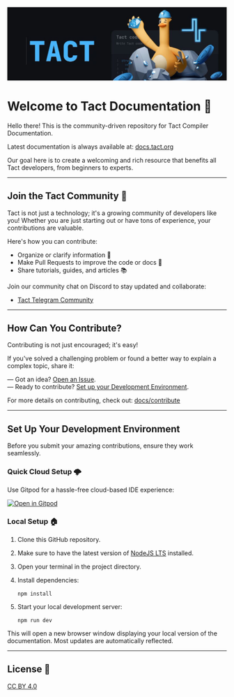 
<img src="public/banner.jpeg">


# Welcome to Tact Documentation 🌈

Hello there! This is the community-driven repository for Tact Compiler Documentation.

Latest documentation is always available at: [docs.tact.org](https://docs.tact.org)

Our goal here is to create a welcoming and rich resource that benefits all Tact developers, from beginners to experts.

---

## Join the Tact Community 🌟

Tact is not just a technology; it's a growing community of developers like you! Whether you are just starting out or have tons of experience, your contributions are valuable.

Here's how you can contribute:

- Organize or clarify information 📝
- Make Pull Requests to improve the code or docs 🚀
- Share tutorials, guides, and articles 📚

Join our community chat on Discord to stay updated and collaborate:
* [Tact Telegram Community](https://t.me/tactlang)

---

## How Can You Contribute?

Contributing is not just encouraged; it's easy!

If you've solved a challenging problem or found a better way to explain a complex topic, share it:

— Got an idea? [Open an Issue](https://github.com/tact-lang/tact-docs/issues/new/choose).  
— Ready to contribute? [Set up your Development Environment](#set-up-your-development-environment).

For more details on contributing, check out: [docs/contribute](https://tact.org/docs/contribute)

---

## Set Up Your Development Environment

Before you submit your amazing contributions, ensure they work seamlessly.

### Quick Cloud Setup 🌩️

Use Gitpod for a hassle-free cloud-based IDE experience:

[![Open in Gitpod](https://gitpod.io/button/open-in-gitpod.svg)](https://gitpod.io/#https://github.com//tact-lang/tact-docs)

### Local Setup 🏠

1. Clone this GitHub repository.
2. Make sure to have the latest version of [NodeJS LTS](https://nodejs.org/en/download/) installed.
3. Open your terminal in the project directory.
4. Install dependencies:

    ```
    npm install
    ```
5. Start your local development server:

    ```
    npm run dev
    ```

This will open a new browser window displaying your local version of the documentation. Most updates are automatically reflected.

---

## License 📄

[CC BY 4.0](https://creativecommons.org/licenses/by/4.0/)
